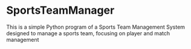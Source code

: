 # SportsTeamManager
This is a simple Python program of a Sports Team Management System designed to manage a sports team, focusing on player and match management
